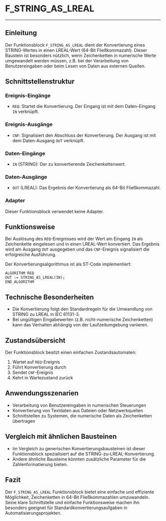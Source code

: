 # F_STRING_AS_LREAL

* * * * * * * * * *
## Einleitung
Der Funktionsblock `F_STRING_AS_LREAL` dient der Konvertierung eines STRING-Wertes in einen LREAL-Wert (64-Bit Fließkommazahl). Dieser Baustein ist besonders nützlich, wenn Zeichenketten in numerische Werte umgewandelt werden müssen, z.B. bei der Verarbeitung von Benutzereingaben oder beim Lesen von Daten aus externen Quellen.

## Schnittstellenstruktur

### **Ereignis-Eingänge**
- `REQ`: Startet die Konvertierung. Der Eingang ist mit dem Daten-Eingang `IN` verknüpft.

### **Ereignis-Ausgänge**
- `CNF`: Signalisiert den Abschluss der Konvertierung. Der Ausgang ist mit dem Daten-Ausgang `OUT` verknüpft.

### **Daten-Eingänge**
- `IN` (STRING): Der zu konvertierende Zeichenkettenwert.

### **Daten-Ausgänge**
- `OUT` (LREAL): Das Ergebnis der Konvertierung als 64-Bit Fließkommazahl.

### **Adapter**
Dieser Funktionsblock verwendet keine Adapter.

## Funktionsweise
Bei Auslösung des `REQ`-Ereignisses wird der Wert am Eingang `IN` als Zeichenkette eingelesen und in einen LREAL-Wert konvertiert. Das Ergebnis wird am Ausgang `OUT` ausgegeben und das `CNF`-Ereignis signalisiert die erfolgreiche Ausführung.

Der Konvertierungsalgorithmus ist als ST-Code implementiert:
```ST
ALGORITHM REQ
OUT := STRING_AS_LREAL(IN);
END_ALGORITHM
```

## Technische Besonderheiten
- Die Konvertierung folgt den Standardregeln für die Umwandlung von STRING zu LREAL in IEC 61131-3.
- Bei ungültigen Eingabewerten (z.B. nicht-numerische Zeichenketten) kann das Verhalten abhängig von der Laufzeitumgebung variieren.

## Zustandsübersicht
Der Funktionsblock besitzt einen einfachen Zustandsautomaten:
1. Wartet auf `REQ`-Ereignis
2. Führt Konvertierung durch
3. Sendet `CNF`-Ereignis
4. Kehrt in Wartezustand zurück

## Anwendungsszenarien
- Verarbeitung von Benutzereingaben in numerischen Steuerungen
- Konvertierung von Textdaten aus Dateien oder Netzwerkquellen
- Schnittstellen zu Systemen, die numerische Daten als Zeichenketten übertragen

## Vergleich mit ähnlichen Bausteinen
- Im Vergleich zu generischen Konvertierungsbausteinen ist dieser Funktionsblock spezialisiert auf die STRING-zu-LREAL-Konvertierung.
- Andere ähnliche Bausteine könnten zusätzliche Parameter für die Zahlenformatierung bieten.

## Fazit
Der `F_STRING_AS_LREAL` Funktionsblock bietet eine einfache und effiziente Möglichkeit, Zeichenketten in 64-Bit Fließkommazahlen umzuwandeln. Seine klare Schnittstelle und einfache Funktionsweise machen ihn besonders geeignet für Standardkonvertierungsaufgaben in Automatisierungsprojekten.